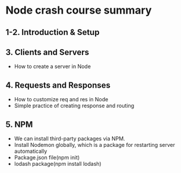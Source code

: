 # Node crash course summary


## 1-2. Introduction & Setup
## 3. Clients and Servers
  - How to create a server in Node
## 4. Requests and Responses
  - How to customize req and res in Node
  - Simple practice of creating response and routing
## 5. NPM
  - We can install third-party packages via NPM.
  - Install Nodemon globally, which is a package for restarting server automatically
  - Package.json file(npm init)
  - lodash package(npm install lodash)